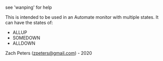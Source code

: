 see 'wanping' for help

This is intended to be used in an Automate monitor with multiple states.  It can have the states of:
 - ALLUP
 - SOMEDOWN
 - ALLDOWN

Zach Peters (zpeters@gmail.com) - 2020
